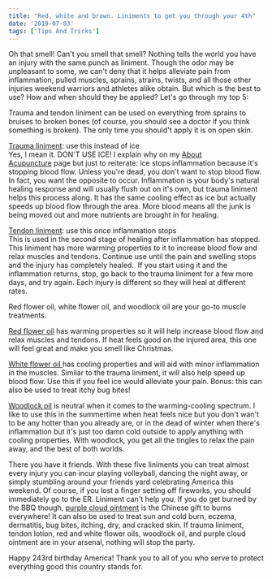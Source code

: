 ```yaml
---
title: "Red, white and brown. Liniments to get you through your 4th"
date: '2019-07-03'
tags: ['Tips And Tricks']
---
```


Oh that smell! Can't you smell that smell? Nothing tells the world you have an injury with the same punch as liniment. Though the odor may be unpleasant to some, we can't deny that it helps alleviate pain from inflammation, pulled muscles, sprains, strains, twists, and all those other injuries weekend warriors and athletes alike obtain. But which is the best to use? How and when should they be applied? Let's go through my top 5:

Trauma and tendon liniment can be used on everything from sprains to bruises to broken bones (of course, you should see a doctor if you think something is broken). The only time you should't apply it is on open skin.

[Trauma liniment](https://www.kamwostore.com/Zheng-Gu-Tui-Na-Die-Da-Jiu-Trauma-Liniment-p/zgtn0006.htm): use this instead of ice\
Yes, I mean it. DON'T USE ICE! I explain why on my [About Acupuncture](https://www.acubyang.com/about-acupuncture.html) page but just to reiterate: ice stops inflammation because it's stopping blood flow. Unless you're dead, you don't want to stop blood flow. In fact, you want the opposite to occur. Inflammation is your body's natural healing response and will usually flush out on it's own, but trauma liniment helps this process along. It has the same cooling effect as ice but actually speeds up blood flow through the area. More blood means all the junk is being moved out and more nutrients are brought in for healing.

[Tendon liniment](https://www.kamwostore.com/Zheng-Gu-Tui-Na-Tendon-Liniment-p/zgtn0020.htm): use this once inflammation stops\
This is used in the second stage of healing after inflammation has stopped. This liniment has more warming properties to it to increase blood flow and relax muscles and tendons. Continue use until the pain and swelling stops and the injury has completely healed.  If you start using it and the inflammation returns, stop, go back to the trauma liniment for a few more days, and try again. Each injury is different so they will heal at different rates.

Red flower oil, white flower oil, and woodlock oil are your go-to muscle treatments.

[Red flower oil](https://www.amazon.com/s?k=red+flower+oil&ref=nb_sb_noss) has warming properties so it will help increase blood flow and relax muscles and tendons. If heat feels good on the injured area, this one will feel great and make you smell like Christmas.

[White flower oil ](https://www.amazon.com/s?k=white+flower+oil)has cooling properties and will aid with minor inflammation in the muscles. Similar to the trauma liniment, it will also help speed up blood flow. Use this if you feel ice would alleviate your pain. Bonus: this can also be used to treat itchy bug bites!

[Woodlock oil](https://www.amazon.com/s?k=woodlock+oil&ref=nb_sb_noss) is neutral when it comes to the warming-cooling spectrum. I like to use this in the summertime when heat feels nice but you don't wan't to be any hotter than you already are, or in the dead of winter when there's inflammation but it's just too damn cold outside to apply anything with cooling properties. With woodlock, you get all the tingles to relax the pain away, and the best of both worlds.

There you have it friends. With these five liniments you can treat almost every injury you can incur playing volleyball, dancing the night away, or simply stumbling around your friends yard celebrating America this weekend. Of course, if you lost a finger setting off fireworks, you should immediately go to the ER. Liniment can't help you. If you do get burned by the BBQ though, [purple cloud ointment](https://www.lhasaoms.com/departments/blue-poppy-zi-yun-gao) is the Chinese gift to burns everywhere! It can also be used to treat sun and cold burn, eczema, dermatitis, bug bites, itching, dry, and cracked skin. If trauma liniment, tendon lotion, red and white flower oils, woodlock oil, and purple cloud ointment are in your arsenal, nothing will stop the party.

Happy 243rd birthday America! Thank you to all of you who serve to protect everything good this country stands for.
